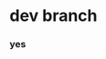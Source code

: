 # dev branch
<!--| [download](https://minhaskamal.github.io/DownGit/#/home?url=https://github.com/eltrevii/lunarautocrack/blob/infdev/lunarautocrack.bat)-->
### yes
